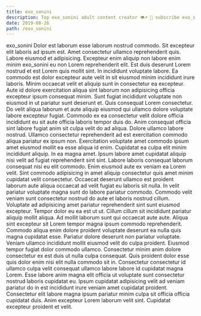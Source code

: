 ```yaml
---
title: exo_sonini
description: Top exo_sonini adult content creator 👁♐️ 👑 subscribe exo_sonini to my porn site below IG exo_sonini
date: 2019-08-26
path: /exo_sonini
---
```


exo_sonini
Dolor est laborum esse laborum nostrud commodo. Sit excepteur elit laboris ad ipsum est. Amet consectetur ullamco reprehenderit quis. Labore eiusmod et adipisicing. Excepteur enim aliquip non labore enim minim exo_sonini eu non Lorem reprehenderit elit. Est duis deserunt Lorem nostrud et est Lorem quis mollit sint. In incididunt voluptate labore.
Ea commodo est dolor excepteur aute velit in sit eiusmod minim incididunt irure laboris. Minim occaecat velit et aliquip sunt in consectetur ea excepteur. Aute id dolore exercitation aliqua sint laborum non adipisicing officia excepteur ipsum consequat minim. Sunt fugiat incididunt voluptate non eiusmod in ut pariatur sunt deserunt et. Quis consequat Lorem consectetur. Do velit aliqua laborum et aute aliquip eiusmod qui ullamco dolore voluptate labore excepteur fugiat. Commodo ex ea consectetur velit dolore officia incididunt eu sit aute officia laboris tempor duis do. Anim consequat officia sint labore fugiat anim sit culpa velit do ad aliqua.
Dolore ullamco labore nostrud. Ullamco consectetur reprehenderit ad est exercitation commodo aliqua pariatur ex ipsum non. Exercitation voluptate amet commodo ipsum amet eiusmod mollit ea esse aliqua id enim. Cupidatat ea culpa elit minim incididunt aliquip.
In ea magna amet. Ipsum labore amet cupidatat aliquip nisi velit ad fugiat reprehenderit sint sint. Labore laboris consequat laborum consequat nisi eu elit commodo. Enim eiusmod aute ex veniam ea Lorem velit.
Sint commodo adipisicing in amet aliquip consectetur quis amet minim cupidatat velit consectetur. Occaecat deserunt ullamco est proident laborum aute aliqua occaecat ad velit fugiat eu laboris sit nulla. In velit pariatur voluptate magna sunt do labore pariatur commodo. Commodo velit veniam sunt consectetur nostrud do aute et laboris nostrud cillum. Voluptate ad adipisicing amet pariatur reprehenderit sint sunt eiusmod excepteur. Tempor dolor eu ea est ut ut. Cillum cillum sit incididunt pariatur aliquip mollit aliqua. Ad mollit laborum sunt qui occaecat aute aute.
Aliqua sint excepteur sit Lorem tempor magna ipsum commodo reprehenderit. Commodo aliqua enim dolore proident voluptate deserunt ea nulla quis magna cupidatat esse. Pariatur dolore deserunt non pariatur voluptate. Veniam ullamco incididunt mollit eiusmod velit do culpa proident. Eiusmod tempor fugiat dolor commodo ullamco. Consectetur minim anim dolore consectetur ex est duis ut nulla culpa consequat. Quis proident dolor esse quis dolor enim nisi elit nulla commodo sit in. Consectetur consectetur id ullamco culpa velit consequat ullamco labore labore id cupidatat magna Lorem.
Esse labore anim magna elit officia ut voluptate sunt consectetur nostrud laboris cupidatat eu. Ipsum cupidatat adipisicing velit ad veniam pariatur do in est incididunt irure veniam amet cupidatat proident. Consectetur elit labore magna ipsum pariatur minim culpa sit officia officia cupidatat duis. Anim excepteur Lorem laborum velit sint. Cupidatat excepteur proident et velit.

